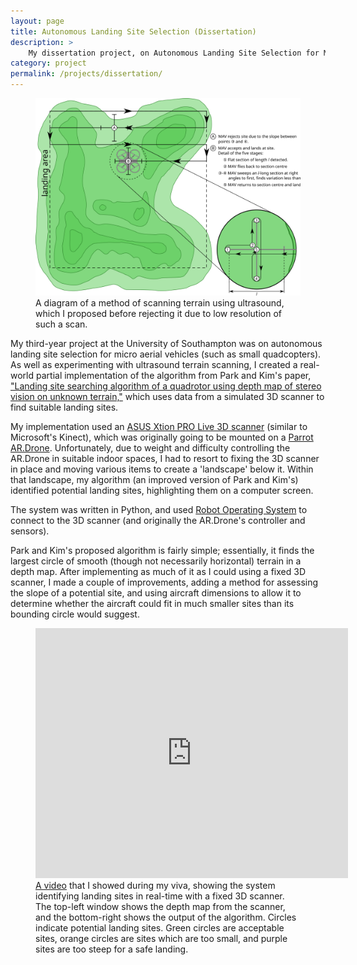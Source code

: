 ```yaml
---
layout: page
title: Autonomous Landing Site Selection (Dissertation)
description: >
    My dissertation project, on Autonomous Landing Site Selection for Micro Aerial Vehicles.
category: project
permalink: /projects/dissertation/
---
```


<figure>
	<img alt="Diagram showing a quadcopter flying back and forth over uneven terrain"
		src="/img/projects/dissertation-terrain.svg">
	<!-- TODO: PNG fallback -->
	<!-- TODO: test on IE (http://caniuse.com/#search=svg) -->
	<figcaption>
		A diagram of a method of scanning terrain using ultrasound, which I proposed
		before rejecting it due to low resolution of such a scan.
	</figcaption>
</figure>

My third-year project at the University of Southampton was on autonomous landing site selection for micro aerial vehicles (such as small quadcopters). As well as experimenting with ultrasound terrain scanning, I created a real-world partial implementation of the algorithm from Park and Kim's paper, ["Landing site searching algorithm of a quadrotor using depth map of stereo vision on unknown terrain,"][ParkKim2012] which uses data from a simulated 3D scanner to find suitable landing sites.

My implementation used an [ASUS Xtion PRO Live 3D scanner][xtion-pro-live] (similar to Microsoft's Kinect), which was originally going to be mounted on a [Parrot AR.Drone][ar-drone]. Unfortunately, due to weight and difficulty controlling the AR.Drone in suitable indoor spaces, I had to resort to fixing the 3D scanner in place and moving various items to create a 'landscape' below it. Within that landscape, my algorithm (an improved version of Park and Kim's) identified potential landing sites, highlighting them on a computer screen.

The system was written in Python, and used [Robot Operating System][ros] to connect to the 3D scanner (and originally the AR.Drone's controller and sensors).

Park and Kim's proposed algorithm is fairly simple; essentially, it finds the largest circle of smooth (though not necessarily horizontal) terrain in a depth map. After implementing as much of it as I could using a fixed 3D scanner, I made a couple of improvements, adding a method for assessing the slope of a potential site, and using aircraft dimensions to allow it to determine whether the aircraft could fit in much smaller sites than its bounding circle would suggest.

<figure>
	<iframe src="https://player.vimeo.com/video/95149059?title=0&byline=0&portrait=0" width="500" height="400" frameborder="0" webkitallowfullscreen mozallowfullscreen allowfullscreen>
		<a href="https://vimeo.com/95149059">Third-year Project Viva Demo</a> from <a href="https://vimeo.com/harrycutts">Harry Cutts</a> on <a href="https://vimeo.com">Vimeo</a>.
	</iframe>
	<figcaption>
		<a href="https://vimeo.com/95149059">A video</a> that I showed during my viva, showing the system identifying landing sites in real-time with a fixed 3D scanner. The top-left window shows the depth map from the scanner, and the bottom-right shows the output of the algorithm. Circles indicate potential landing sites. Green circles are acceptable sites, orange circles are sites which are too small, and purple sites are too steep for a safe landing.
	</figcaption>
</figure>

[ParkKim2012]: http://arc.aiaa.org/doi/abs/10.2514/6.2012-2588
[xtion-pro-live]: https://www.asus.com/Multimedia/Xtion_PRO_LIVE/
[ar-drone]: http://ardrone2.parrot.com/
[ros]: http://www.ros.org/
